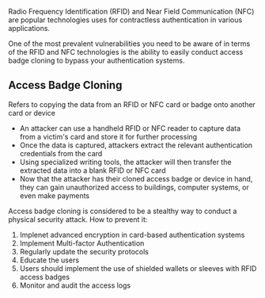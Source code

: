 Radio Frequency Identification (RFID) and Near Field Communication (NFC) are popular technologies uses for contractless authentication in various applications.

One of the most prevalent vulnerabilities you need to be aware of in terms of the RFID and NFC technologies is the ability to easily conduct access badge cloning to bypass your authentication systems. 

## Access Badge Cloning
Refers to copying the data from an RFID or NFC card or badge onto another card or device
- An attacker can use a handheld RFID or NFC reader to capture data from a victim's card and store it for further processing
- Once the data is captured, attackers extract the relevant authentication credentials from the card
- Using specialized writing tools, the attacker will then transfer the extracted data into a blank RFID or NFC card
- Now that the attacker has their cloned access badge or device in hand, they can gain unauthorized access to buildings, computer systems, or even make payments

Access badge cloning is considered to be a stealthy way to conduct a physical security attack. How to prevent it:
1. Implenet advanced encryption in card-based authentication systems
2. Implement Multi-factor Authentication
3. Regularly update the security protocols
4. Educate the users
5. Users should implement the use of shielded wallets or sleeves with RFID access badges
6. Monitor and audit the access logs
